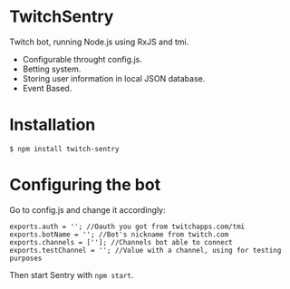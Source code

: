 # TwitchSentry

Twitch bot, running Node.js using RxJS and tmi.

* Configurable throught config.js.
* Betting system.
* Storing user information in local JSON database.
* Event Based.

# Installation

`$ npm install twitch-sentry`

# Configuring the bot
 
Go to config.js and change it accordingly:

```
exports.auth = ''; //Oauth you got from twitchapps.com/tmi
exports.botName = ''; //Bot's nickname from twitch.com
exports.channels = ['']; //Channels bot able to connect
exports.testChannel = ''; //Value with a channel, using for testing purposes 
```

Then start Sentry with `npm start`.

